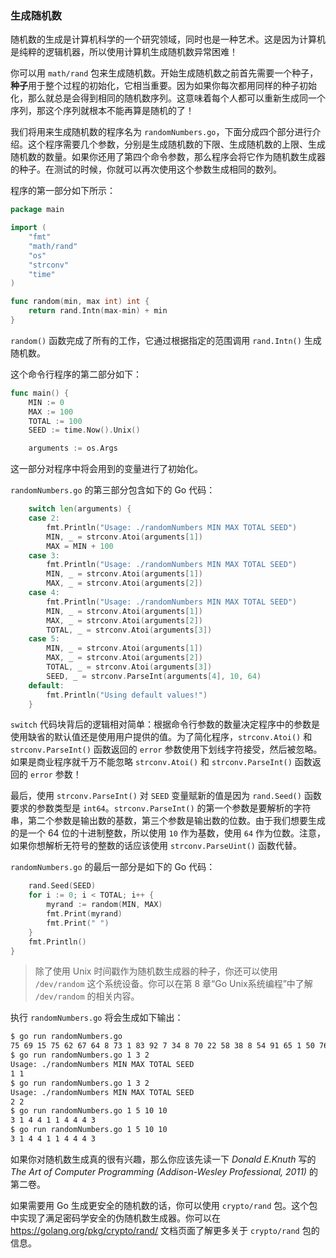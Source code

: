 ### 生成随机数

随机数的生成是计算机科学的一个研究领域，同时也是一种艺术。这是因为计算机是纯粹的逻辑机器，所以使用计算机生成随机数异常困难！

你可以用 `math/rand` 包来生成随机数。开始生成随机数之前首先需要一个种子，**种子**用于整个过程的初始化，它相当重要。因为如果你每次都用同样的种子初始化，那么就总是会得到相同的随机数序列。这意味着每个人都可以重新生成同一个序列，那这个序列就根本不能再算是随机的了！

我们将用来生成随机数的程序名为 `randomNumbers.go`，下面分成四个部分进行介绍。这个程序需要几个参数，分别是生成随机数的下限、生成随机数的上限、生成随机数的数量。如果你还用了第四个命令参数，那么程序会将它作为随机数生成器的种子。在测试的时候，你就可以再次使用这个参数生成相同的数列。

程序的第一部分如下所示：

```go
package main

import (
	"fmt"
	"math/rand"
	"os"
	"strconv"
	"time"
)

func random(min, max int) int {
	return rand.Intn(max-min) + min
}
```

`random()` 函数完成了所有的工作，它通过根据指定的范围调用 `rand.Intn()` 生成随机数。

这个命令行程序的第二部分如下：

```go
func main() {
	MIN := 0
	MAX := 100
	TOTAL := 100
	SEED := time.Now().Unix()

	arguments := os.Args
```

这一部分对程序中将会用到的变量进行了初始化。

`randomNumbers.go` 的第三部分包含如下的 Go 代码：

```go
    switch len(arguments) {
	case 2:
		fmt.Println("Usage: ./randomNumbers MIN MAX TOTAL SEED")
		MIN, _ = strconv.Atoi(arguments[1])
		MAX = MIN + 100
	case 3:
		fmt.Println("Usage: ./randomNumbers MIN MAX TOTAL SEED")
		MIN, _ = strconv.Atoi(arguments[1])
		MAX, _ = strconv.Atoi(arguments[2])
	case 4:
		fmt.Println("Usage: ./randomNumbers MIN MAX TOTAL SEED")
		MIN, _ = strconv.Atoi(arguments[1])
		MAX, _ = strconv.Atoi(arguments[2])
		TOTAL, _ = strconv.Atoi(arguments[3])
	case 5:
		MIN, _ = strconv.Atoi(arguments[1])
		MAX, _ = strconv.Atoi(arguments[2])
		TOTAL, _ = strconv.Atoi(arguments[3])
		SEED, _ = strconv.ParseInt(arguments[4], 10, 64)
	default:
		fmt.Println("Using default values!")
	}
```

`switch` 代码块背后的逻辑相对简单：根据命令行参数的数量决定程序中的参数是使用缺省的默认值还是使用用户提供的值。为了简化程序，`strconv.Atoi()` 和 `strconv.ParseInt()` 函数返回的 `error` 参数使用下划线字符接受，然后被忽略。如果是商业程序就千万不能忽略 `strconv.Atoi()` 和 `strconv.ParseInt()` 函数返回的 `error` 参数！

最后，使用 `strconv.ParseInt()` 对 `SEED` 变量赋新的值是因为 `rand.Seed()` 函数要求的参数类型是 `int64`。`strconv.ParseInt()` 的第一个参数是要解析的字符串，第二个参数是输出数的基数，第三个参数是输出数的位数。由于我们想要生成的是一个 64 位的十进制整数，所以使用 `10` 作为基数，使用 `64` 作为位数。注意，如果你想解析无符号的整数的话应该使用 `strconv.ParseUint()` 函数代替。

`randomNumbers.go` 的最后一部分是如下的 Go 代码：

```go
	rand.Seed(SEED)
	for i := 0; i < TOTAL; i++ {
		myrand := random(MIN, MAX)
		fmt.Print(myrand)
		fmt.Print(" ")
	}
	fmt.Println()
}
```

> 除了使用 Unix 时间戳作为随机数生成器的种子，你还可以使用 `/dev/random` 这个系统设备。你可以在第 8 章“Go Unix系统编程”中了解 `/dev/random` 的相关内容。

执行 `randomNumbers.go` 将会生成如下输出：

```sh
$ go run randomNumbers.go
75 69 15 75 62 67 64 8 73 1 83 92 7 34 8 70 22 58 38 8 54 91 65 1 50 76 5 82 61 90 10 38 40 63 6 28 51 54 49 27 52 92 76 35 44 9 66 76 90 10 29 22 20 83 33 92 80 50 62 26 19 45 56 75 40 30 97 23 87 10 43 11 42 65 80 82 25 53 27 51 99 88 53 36 37 73 52 61 4 81 71 57 30 72 51 55 62 63 79
$ go run randomNumbers.go 1 3 2
Usage: ./randomNumbers MIN MAX TOTAL SEED
1 1 
$ go run randomNumbers.go 1 3 2
Usage: ./randomNumbers MIN MAX TOTAL SEED
2 2
$ go run randomNumbers.go 1 5 10 10
3 1 4 4 1 1 4 4 4 3
$ go run randomNumbers.go 1 5 10 10
3 1 4 4 1 1 4 4 4 3
```

如果你对随机数生成真的很有兴趣，那么你应该先读一下 *Donald E.Knuth* 写的 *The Art of Computer Programming (Addison-Wesley Professional, 2011)* 的第二卷。

如果需要用 Go 生成更安全的随机数的话，你可以使用 `crypto/rand` 包。这个包中实现了满足密码学安全的伪随机数生成器。你可以在 https://golang.org/pkg/crypto/rand/ 文档页面了解更多关于 `crypto/rand` 包的信息。